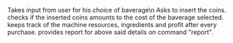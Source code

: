 Takes input from user for his choice of baverage\n
Asks to insert the coins. 
checks if the inserted coins amounts to the cost of the baverage selected.
keeps track of the machine resources, ingredients and profit after every purchase.
provides report for above said details on command "report".

